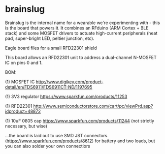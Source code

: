 brainslug
=========

Brainslug is the internal name for a wearable we're experimenting with - this is the board that powers it. It combines an RFduino (ARM Cortex + BLE stack) and some MOSFET drivers to actuate high-current peripherals (heat pad, super-bright LED, peltier junction, etc).

Eagle board files for a small RFD22301 shield

This board allows an RFD22301 unit to address a dual-channel N-MOSFET IC on pins 0 and 1.

BOM:

(1) MOSFET IC http://www.digikey.com/product-detail/en/FDS6911/FDS6911CT-ND/1197695

(1) 3V3 regulator https://www.sparkfun.com/products/11253

(1) RFD22301 http://www.semiconductorstore.com/cart/pc/viewPrd.asp?idproduct=48872

(1) 10uF 0805 cap https://www.sparkfun.com/products/11244 (not strictly necessary, but wise)

...the board is laid out to use SMD JST connectors (https://www.sparkfun.com/products/8612) for battery and two loads, but you can also solder your own connectiors
